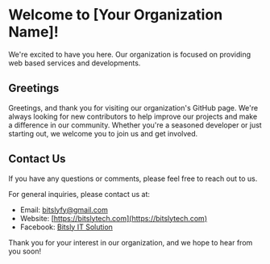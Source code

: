 # Welcome to [Your Organization Name]!

We're excited to have you here. Our organization is focused on providing web based services and developments. 

## Greetings

Greetings, and thank you for visiting our organization's GitHub page. We're always looking for new contributors to help improve our projects and make a difference in our community. Whether you're a seasoned developer or just starting out, we welcome you to join us and get involved.

## Contact Us

If you have any questions or comments, please feel free to reach out to us. 

For general inquiries, please contact us at:

- Email: bitslyfy@gmail.com
- Website: [https://bitslytech.com](https://bitslytech.com)
- Facebook: [Bitsly IT Solution](https://www.facebook.com/bitslyfy)

Thank you for your interest in our organization, and we hope to hear from you soon! 
